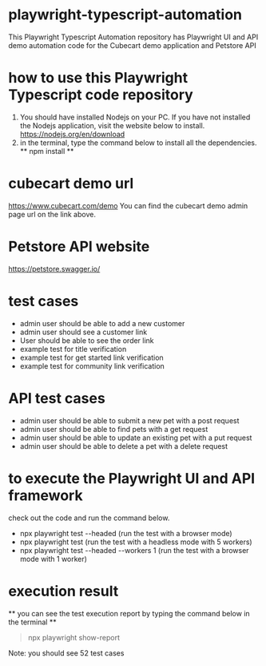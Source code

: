 # playwright-typescript-automation
This Playwright Typescript Automation repository has Playwright UI and API demo automation code for the Cubecart demo application and Petstore API
# how to use this Playwright Typescript code repository
1. You should have installed Nodejs on your PC. If you have not installed the Nodejs application, visit the website below to install. 
https://nodejs.org/en/download
2. in the terminal, type the command below to install all the dependencies. 
** npm install **

# cubecart demo url 
https://www.cubecart.com/demo
You can find the cubecart demo admin page url on the link above. 
# Petstore API website
https://petstore.swagger.io/


# test cases
  - admin user should be able to add a new customer
  - admin user should see a customer link
  - User should be able to see the order link
  - example test for title verification
  - example test for get started link verification
  - example test for community link verification

# API test cases
  - admin user should be able to submit a new pet with a post request
  - admin user should be able to find pets with a get request
  - admin user should be able to update an existing pet with a put request
  - admin user should be able to delete a pet with a delete request
  
# to execute the Playwright UI and API framework
check out the code and run the command below. 
- npx playwright test --headed  (run the test with a browser mode)
- npx playwright test (run the test with a headless mode with 5 workers)
- npx playwright test --headed --workers 1 (run the test with a browser mode with 1 worker)
# execution result
** you can see the test execution report by typing the command below in the terminal **
> npx playwright show-report

Note: you should see 52 test cases